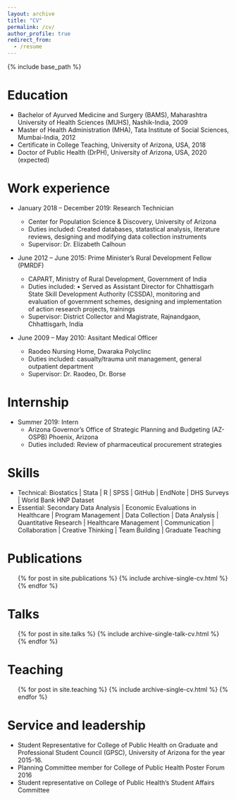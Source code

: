 ```yaml
---
layout: archive
title: "CV"
permalink: /cv/
author_profile: true
redirect_from:
  - /resume
---
```


{% include base_path %}

Education
======
* Bachelor of Ayurved Medicine and Surgery (BAMS), Maharashtra University of Health Sciences (MUHS), Nashik-India, 2009
* Master of Health Administration (MHA), Tata Institute of Social Sciences, Mumbai-India, 2012
* Certificate in College Teaching, University of Arizona, USA, 2018
* Doctor of Public Health (DrPH), University of Arizona, USA, 2020 (expected)

Work experience
======
* January 2018 – December 2019: Research Technician
  * Center for Population Science & Discovery, University of Arizona
  * Duties included: Created databases, statastical analysis, literature reviews, designing and modifying data collection instruments 
  * Supervisor: Dr. Elizabeth Calhoun

* June 2012 – June 2015: Prime Minister’s Rural Development Fellow (PMRDF)
  * CAPART, Ministry of Rural Development, Government of India
  * Duties included: •	Served as Assistant Director for Chhattisgarh State Skill Development Authority (CSSDA), monitoring and evaluation of government schemes, designing and implementation of action research projects, trainings  
  * Supervisor: District Collector and Magistrate, Rajnandgaon, Chhattisgarh, India
  
* June 2009 – May 2010: Assitant Medical Officer
  * Raodeo Nursing Home, Dwaraka Polyclinc
  * Duties included: casualty/trauma unit management, general outpatient department
  * Supervisor: Dr. Raodeo, Dr. Borse

Internship
======
* Summer 2019: Intern
  * Arizona Governor’s Office of Strategic Planning and Budgeting (AZ-OSPB)	Phoenix, Arizona
  * Duties included: Review of pharmaceutical procurement strategies


Skills
======
* Technical: Biostatics | Stata | R | SPSS | GitHub | EndNote | DHS Surveys | World Bank HNP Dataset
* Essential: Secondary Data Analysis | Economic Evaluations in Healthcare | Program Management | Data Collection | Data Analysis | Quantitative Research | Healthcare Management | Communication | Collaboration | Creative Thinking | Team Building | Graduate Teaching

Publications
======
  <ul>{% for post in site.publications %}
    {% include archive-single-cv.html %}
  {% endfor %}</ul>
  
Talks
======
  <ul>{% for post in site.talks %}
    {% include archive-single-talk-cv.html %}
  {% endfor %}</ul>
  
Teaching
======
  <ul>{% for post in site.teaching %}
    {% include archive-single-cv.html %}
  {% endfor %}</ul>
  
Service and leadership
======
* Student Representative for College of Public Health on Graduate and Professional Student Council (GPSC), University of Arizona for the year 2015-16.
* Planning Committee member for College of Public Health Poster Forum 2016
* Student representative on College of Public Health’s Student Affairs Committee
